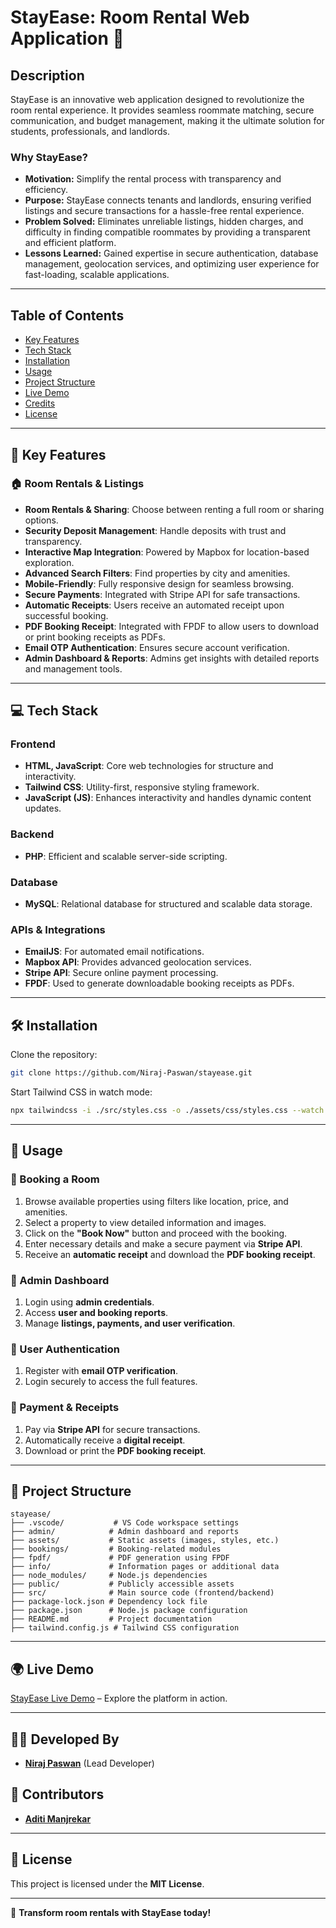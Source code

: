 # StayEase: Room Rental Web Application 🚀

## Description
StayEase is an innovative web application designed to revolutionize the room rental experience. It provides seamless roommate matching, secure communication, and budget management, making it the ultimate solution for students, professionals, and landlords.

### Why StayEase?
- **Motivation:** Simplify the rental process with transparency and efficiency.
- **Purpose:** StayEase connects tenants and landlords, ensuring verified listings and secure transactions for a hassle-free rental experience.
- **Problem Solved:** Eliminates unreliable listings, hidden charges, and difficulty in finding compatible roommates by providing a transparent and efficient platform.
- **Lessons Learned:** Gained expertise in secure authentication, database management, geolocation services, and optimizing user experience for fast-loading, scalable applications.

---

## Table of Contents
- [Key Features](#key-features)
- [Tech Stack](#tech-stack)
- [Installation](#installation)
- [Usage](#usage)
- [Project Structure](#project-structure)
- [Live Demo](#live-demo)
- [Credits](#credits)
- [License](#license)

<script>
document.addEventListener("DOMContentLoaded", function() {
    document.querySelectorAll("a[href^='#']").forEach(anchor => {
        anchor.addEventListener("click", function(e) {
            e.preventDefault();
            const targetId = this.getAttribute("href").substring(1);
            const targetElement = document.getElementById(targetId);
            if (targetElement) {
                window.scrollTo({
                    top: targetElement.offsetTop - 20,
                    behavior: "smooth"
                });
            }
        });
    });
});
</script>

---

## 🌟 Key Features

### 🏠 Room Rentals & Listings
- **Room Rentals & Sharing**: Choose between renting a full room or sharing options.
- **Security Deposit Management**: Handle deposits with trust and transparency.
- **Interactive Map Integration**: Powered by Mapbox for location-based exploration.
- **Advanced Search Filters**: Find properties by city and amenities.
- **Mobile-Friendly**: Fully responsive design for seamless browsing.
- **Secure Payments**: Integrated with Stripe API for safe transactions.
- **Automatic Receipts**: Users receive an automated receipt upon successful booking.
- **PDF Booking Receipt**: Integrated with FPDF to allow users to download or print booking receipts as PDFs.
- **Email OTP Authentication**: Ensures secure account verification.
- **Admin Dashboard & Reports**: Admins get insights with detailed reports and management tools.

---

## 💻 Tech Stack

### Frontend
- **HTML, JavaScript**: Core web technologies for structure and interactivity.
- **Tailwind CSS**: Utility-first, responsive styling framework.
- **JavaScript (JS)**: Enhances interactivity and handles dynamic content updates.

### Backend
- **PHP**: Efficient and scalable server-side scripting.

### Database
- **MySQL**: Relational database for structured and scalable data storage.

### APIs & Integrations
- **EmailJS**: For automated email notifications.
- **Mapbox API**: Provides advanced geolocation services.
- **Stripe API**: Secure online payment processing.
- **FPDF**: Used to generate downloadable booking receipts as PDFs.

---

## 🛠 Installation
Clone the repository:
```bash
git clone https://github.com/Niraj-Paswan/stayease.git
```

Start Tailwind CSS in watch mode:
```bash
npx tailwindcss -i ./src/styles.css -o ./assets/css/styles.css --watch
```

---

## 📌 Usage

### 🔹 Booking a Room
1. Browse available properties using filters like location, price, and amenities.
2. Select a property to view detailed information and images.
3. Click on the **"Book Now"** button and proceed with the booking.
4. Enter necessary details and make a secure payment via **Stripe API**.
5. Receive an **automatic receipt** and download the **PDF booking receipt**.

### 🔹 Admin Dashboard
1. Login using **admin credentials**.
2. Access **user and booking reports**.
3. Manage **listings, payments, and user verification**.

### 🔹 User Authentication
1. Register with **email OTP verification**.
2. Login securely to access the full features.

### 🔹 Payment & Receipts
1. Pay via **Stripe API** for secure transactions.
2. Automatically receive a **digital receipt**.
3. Download or print the **PDF booking receipt**.

---

## 📂 Project Structure
```plaintext
stayease/
├── .vscode/           # VS Code workspace settings
├── admin/            # Admin dashboard and reports
├── assets/           # Static assets (images, styles, etc.)
├── bookings/         # Booking-related modules
├── fpdf/             # PDF generation using FPDF
├── info/             # Information pages or additional data
├── node_modules/     # Node.js dependencies
├── public/           # Publicly accessible assets
├── src/              # Main source code (frontend/backend)
├── package-lock.json # Dependency lock file
├── package.json      # Node.js package configuration
├── README.md         # Project documentation
├── tailwind.config.js # Tailwind CSS configuration
```

---

## 🌍 Live Demo
[StayEase Live Demo](#) – Explore the platform in action.

---

## 👨‍💻 Developed By
- <a href="https://github.com/Niraj-Paswan" title="View GitHub Profile" target="_blank"><strong>Niraj Paswan</strong></a> (Lead Developer)

## 🤝 Contributors
- <a href="https://github.com/aditi-manjrekar" title="View GitHub Profile" target="_blank"><strong>Aditi Manjrekar</strong></a>

---

## 📝 License
This project is licensed under the **MIT License**.

---

🚀 **Transform room rentals with StayEase today!**

